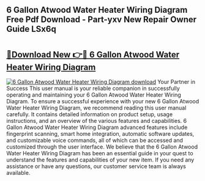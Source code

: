 ## 6 Gallon Atwood Water Heater Wiring Diagram Free Pdf Download - Part-yxv New Repair Owner Guide LSx6q

# <h2><a href="http://dfny2b.blite.top/?on=6+Gallon+Atwood+Water+Heater+Wiring+Diagram">🔗Download New 👉🔴 6 Gallon Atwood Water Heater Wiring Diagram</a></h2>

[![6 Gallon Atwood Water Heater Wiring Diagram download](https://i.imgur.com/lujVjoI.png)](http://dfny2b.blite.top/?on=6+Gallon+Atwood+Water+Heater+Wiring+Diagram)
Your Partner in Success This user manual is your reliable companion in successfully operating and maintaining your 6 Gallon Atwood Water Heater Wiring Diagram. To ensure a successful experience with your new 6 Gallon Atwood Water Heater Wiring Diagram, we recommend reading this user manual carefully. It contains detailed information on product setup, usage instructions, and an overview of the various features and capabilities. 6 Gallon Atwood Water Heater Wiring Diagram advanced features include fingerprint scanning, smart home integration, automatic software updates, and customizable voice commands, all of which can be accessed and customized through the user interface. We believe that the 6 Gallon Atwood Water Heater Wiring Diagram has been an essential guide in your quest to understand the features and capabilities of your new item. If you need any assistance or have any questions, our customer service team is always available.
